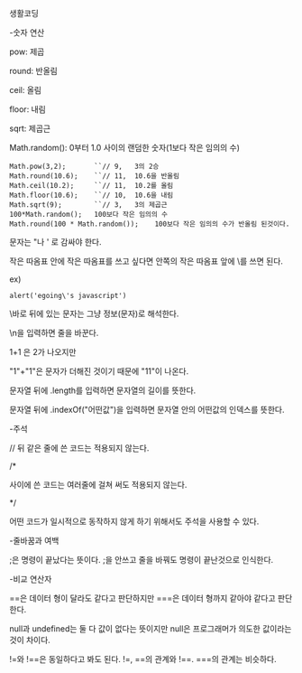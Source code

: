 생활코딩

-숫자 연산

pow: 제곱

round: 반올림

ceil: 올림

floor: 내림

sqrt: 제곱근

Math.random(): 0부터 1.0 사이의 랜덤한 숫자(1보다 작은 임의의 수)

```
Math.pow(3,2);       ``// 9,   3의 2승 
Math.round(10.6);    ``// 11,  10.6을 반올림
Math.ceil(10.2);     ``// 11,  10.2를 올림
Math.floor(10.6);    ``// 10,  10.6을 내림
Math.sqrt(9);        ``// 3,   3의 제곱근
100*Math.random();   100보다 작은 임의의 수
Math.round(100 * Math.random());	100보다 작은 임의의 수가 반올림 된것이다.
```



문자는 "나 ' 로 감싸야 한다.

작은 따옴표 안에 작은 따옴표를 쓰고 싶다면 안쪽의 작은 따옴표 앞에 \를 쓰면 된다.

ex) 

```
alert('egoing\'s javascript')
```

\바로 뒤에 있는 문자는 그냥 정보(문자)로 해석한다.

\n을 입력하면 줄을 바꾼다.

1+1 은 2가 나오지만

"1"+"1"은 문자가 더해진 것이기 때문에 "11"이 나온다.

문자열 뒤에 .length를 입력하면 문자열의 길이를 뜻한다.

문자열 뒤에 .indexOf("어떤값")을 입력하면 문자열 안의 어떤값의 인덱스를 뜻한다.



-주석

// 뒤 같은 줄에 쓴 코드는 적용되지 않는다.

/*

사이에 쓴 코드는 여러줄에 걸쳐 써도 적용되지 않는다.

*/

어떤 코드가 일시적으로 동작하지 않게 하기 위해서도 주석을 사용할 수 있다.



-줄바꿈과 여백

;은 명령이 끝났다는 뜻이다. ;을 안쓰고 줄을 바꿔도 명령이 끝난것으로 인식한다.



-비교 연산자

==은 데이터 형이 달라도 같다고 판단하지만 ===은 데이터 형까지 같아야 같다고 판단한다.



null과 undefined는 둘 다 값이 없다는 뜻이지만 null은 프로그래머가 의도한 값이라는 것이 차이다.



!=와 !==은 동일하다고 봐도 된다. !=, ==의 관계와 !==. ===의 관계는 비슷하다.